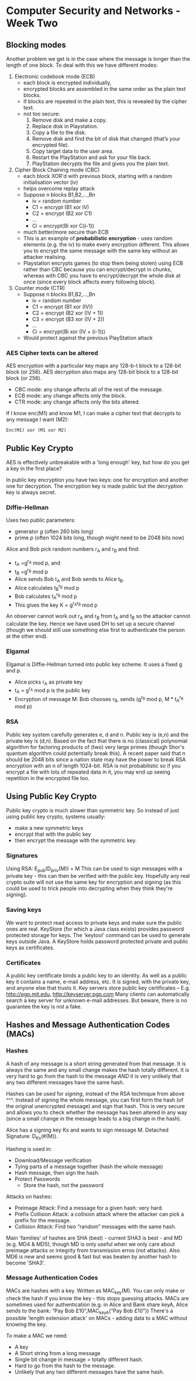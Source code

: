 # Computer Security and Networks - Week Two

## Blocking modes
Another problem we get is in the case where the message is longer than the length of one block. To deal with this we have different modes:
1. Electronic codebook mode (ECB)
    - each block is encrypted individually,
    - encrypted blocks are assembled in the same order as the plain text blocks.
    - if blocks are repeated in the plain text, this is revealed by the cipher text.
    - not too secure:
        1. Remove disk and make a copy.
        2. Replace disk in Playstation.
        3. Copy a file to the disk.
        4. Remove disk and find the bit of disk that changed (that’s your encrypted file).
        5. Copy target data to the user area.
        6. Restart the PlayStation and ask for your file back.
        7. PlayStation decrypts the file and gives you the plain text.
2. Cipher Block Chaining mode (CBC)
    - each block XOR'd with previous block, starting with a random initialisation vector (iv)
    - helps overcome replay attack
    - Suppose n blocks B1,B2,...,Bn
        - iv = random number
        - C1 = encrypt (B1 xor IV)
        - C2 = encrypt (B2 xor C1)
        - ...
        - Ci = encrypt(Bi xor C(i-1))
    - much better/more secure than ECB
    - This is an example of **probabilistic encryption** - uses random elements (e.g. the iv) to make every encryption different. This allows you to encrypt the same message with the same key without an attacker realising.
    - Playstation encrypts games (to stop them being stolen) using ECB rather than CBC because you can encrypt/decrypt in chunks, whereas with CBC you have to encrypt/decrypt the whole disk at once (since every block affects every following block).
3. Counter mode (CTR)
    - Suppose n blocks B1,B2,...,Bn
        - iv = random number
        - C1 = encrypt (B1 xor (IV))
        - C2 = encrypt (B2 xor (IV + 1))
        - C3 = encrypt (B3 xor (IV + 2))
        - ...
        - Ci = encrypt(Bi xor (IV + (i-1)))
    - Would protect against the previous PlayStation attack

### AES Cipher texts can be altered
AES encryption with a particular key maps any 128-b-t block to a 128-bit block (or 256).
AES decryption also maps any 128-bit block to a 128-bit block (or 256).

- CBC mode: any change affects all of the rest of the message.
- ECB mode: any change affects only the block.
- CTR mode: any change affects only the bits altered.

If I know enc(M1) and know M1, I can make a cipher text that decrypts to any message I want (M2):
```
Enc(M1) xor (M1 xor M2)
```

## Public Key Crypto
AES is effectively unbreakable with a 'long enough' key, but how do you get a key in the first place?

In public key encryption you have two keys: one for encryption and another one for decryption. The encryption key is made public but the decryption key is always secret.

### Diffie-Hellman
Uses two public parameters:
- generator *g* (often 260 bits long)
- prime *p* (often 1024 bits long, though might need to be 2048 bits now)

Alice and Bob pick random numbers r<sub>A</sub> and r<sub>B</sub> and find:
- t<sub>A</sub> =g<sup>r<sub>A</sub></sup> mod p, and
- t<sub>B</sub> =g<sup>r<sub>B</sub></sup> mod p
- Alice sends Bob t<sub>A</sub> and Bob sends to Alice t<sub>B</sub>.
- Alice calculates t<sub>B</sub><sup>r<sub>B</sub></sup> mod p
- Bob calculates t<sub>A</sub><sup>r<sub>B</sub></sup> mod p
- This gives the key K = g<sup>r<sub>A</sub>r<sub>B</sub></sup> mod p

An observer cannot work out r<sub>A</sub> and r<sub>B</sub> from t<sub>A</sub> and t<sub>B</sub> so the attacker cannot calculate the key. Hence we have used DH to set up a secure channel (though we should still use something else first to authenticate the person at the other end).

### Elgamal
Elgamal is Diffie-Hellman turned into public key scheme. It uses a fixed g and p.
- Alice picks r<sub>A</sub> as private key
- t<sub>A</sub> = g<sup>r<sub>A</sub></sup> mod p is the public key
- Encryption of message M: Bob chooses r<sub>B</sub>, sends (g<sup>r<sub>B</sub></sup> mod p, M * t<sub>A</sub><sup>r<sub>B</sub></sup> mod p)

### RSA
Public key system carefully generates e, d and n. Public key is (e,n) and the private key is (d,n).
Based on the fact that there is no (classical) polynomial algorithm for factoring products of (two) very large primes (though Shor's quantum algorithm could potentially break this). A recent paper said that n should be 2048 bits since a nation state may have the power to break RSA encryption with an n of length 1024-bit.
RSA is not probabilistic so if you encrypt a file with lots of repeated data in it, you  may end up seeing repetition in the encrypted file too.

## Using Public Key Crypto
Public key crypto is much slower than symmetric key. So instead of just using public key crypto, systems usually:
- make a new symmetric keys
- encrypt that with the public key
- then encrypt the message with the symmetric key.

### Signatures
Using RSA: E<sub>pub</sub>(D<sub>priv</sub>(M)) = M
This can be used to sign messages with a private key - this can then be verified with the public key. Hopefully any real crypto suite will not use the same key for encryption and signing (as this could be used to trick people into decrypting when they think they're signing).

### Saving keys
We want to protect read access to private keys and make sure the public ones are real.
KeyStore (for which a Java class exists) provides password protected storage for keys. The 'keytool' command can be used to generate keys outside Java.
A KeyStore holds password protected private and public keys as certificates.

### Certificates
A public key certificate binds a public key to an identity.
As well as a public key it contains a name, e-mail address, etc.
It is signed, with the private key, and anyone else that trusts it.
Key servers store public key certificates – E.g. http://pgp.mit.edu, http://keyserver.pgp.com
Many clients can automatically search a key server for unknown e-mail addresses.
But beware, there is no guarantee the key is not a fake.

## Hashes and Message Authentication Codes (MACs)

### Hashes
A hash of any message is a short string generated from that message. It is always the same and any small change makes the hash totally different. It is very hard to go from the hash to the message *AND* it is very unlikely that any two different messages have the same hash.

Hashes can be used for *signing*, instead of the RSA technique from above ^^^. Instead of signing the whole message, you can first form the hash (of the original unencrypted message) and sign that hash. This is very secure and allows you to check whether the message has been altered in any way (since a small change in the message leads to a big change in the hash).

Alice has a signing key Ks and wants to sign message M.
Detached Signature: D<sub>Ks</sub>(#(M)).

Hashing is used in:
- Download/Message verification
- Tying parts of a message together (hash the whole message)
- Hash message, then sign the hash.
- Protect Passwords
    - Store the hash, not the password

Attacks on hashes:
- Preimage Attack: Find a message for a given hash: very hard.
- Prefix Collision Attack: a collision attack where the attacker can pick a prefix for the message.
- Collision Attack: Find two “random” messages with the same hash.

Main 'families' of hashes are SHA (best) - current SHA3 is best - and MD (e.g. MD4 & MD5), though MD is only useful when we only care about preimage attacks or integrity from transmission erros (not attacks). Also MD6 is new and seems good & fast but was beaten by another hash to become 'SHA3'.

### Message Authentication Codes
MACs are hashes with a key. Written as MAC<sub>key</sub>(M). You can only make or check the hash if you know the key - this stops guessing attacks.
MACs are sometimes used for authentication (e.g. in Alice and Bank share keyA, Alice sends to the bank:
“Pay Bob £10”,MAC<sub>keyA</sub>(“Pay Bob £10”))
There's a possible 'length extension attack' on MACs - adding data to a MAC without knowing the key.

To make a MAC we need:
- A key
- A Short string from a long message
- Single bit change in message = totally different hash.
- Hard to go from the hash to the message.
- Unlikely that any two different messages have the same hash.
